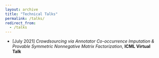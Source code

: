 ```yaml
---
layout: archive
title: "Technical Talks"
permalink: /talks/
redirect_from:
  - /talks
---
```


* [July 2021] *Crowdsourcing via Annotator Co-occurrence Imputation & Provable Symmetric Nonnegative Matrix Factorization*, **ICML Virtual Talk**
